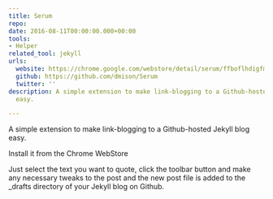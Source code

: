 ```yaml
---
title: Serum
repo: 
date: 2016-08-11T00:00:00.000+00:00
tools:
- Helper
related_tool: jekyll
urls:
  website: https://chrome.google.com/webstore/detail/serum/ffboflhdigfmnnokjjcmfipgehggjhlj
  github: https://github.com/dmison/Serum
  twitter: ''
description: A simple extension to make link-blogging to a Github-hosted Jekyll blog
  easy.

---
```

A simple extension to make link-blogging to a Github-hosted Jekyll blog easy.

Install it from the Chrome WebStore

Just select the text you want to quote, click the toolbar button and make any necessary tweaks to the post and the new post file is added to the _drafts directory of your Jekyll blog on Github.